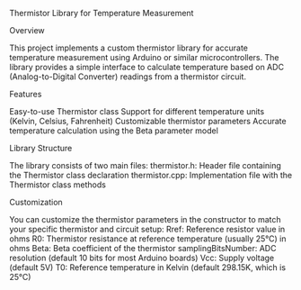 Thermistor Library for Temperature Measurement

Overview

This project implements a custom thermistor library for accurate temperature measurement using Arduino or similar microcontrollers. The library provides a simple interface to calculate temperature based on ADC (Analog-to-Digital Converter) readings from a thermistor circuit.

Features

Easy-to-use Thermistor class
Support for different temperature units (Kelvin, Celsius, Fahrenheit)
Customizable thermistor parameters
Accurate temperature calculation using the Beta parameter model

Library Structure

The library consists of two main files:
  thermistor.h: Header file containing the Thermistor class declaration
  thermistor.cpp: Implementation file with the Thermistor class methods

Customization

You can customize the thermistor parameters in the constructor to match your specific thermistor and circuit setup:
  Rref: Reference resistor value in ohms
  R0: Thermistor resistance at reference temperature (usually 25°C) in ohms
  Beta: Beta coefficient of the thermistor
  samplingBitsNumber: ADC resolution (default 10 bits for most Arduino boards)
  Vcc: Supply voltage (default 5V)
  T0: Reference temperature in Kelvin (default 298.15K, which is 25°C)
